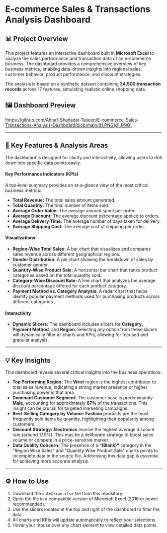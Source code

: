 # E-commerce Sales & Transactions Analysis Dashboard

## 📊 Project Overview

This project features an interactive dashboard built in **Microsoft Excel** to analyze the sales performance and transaction data of an e-commerce business. The dashboard provides a comprehensive overview of key business metrics, enabling data-driven insights into regional sales, customer behavior, product performance, and discount strategies.

The analysis is based on a synthetic dataset containing **34,500 transaction records** across 17 features, simulating realistic online shopping data.

## 🖼️ Dashboard Preview

!https://github.com/Ahnaf-Shahadat-Taseen/E-commerce-Sales-Transactions-Analysis-Dashboard/blob/main/d1.PNG(d1.PNG)

---

## 🚀 Key Features & Analysis Areas

The dashboard is designed for clarity and interactivity, allowing users to drill down into specific data points easily.

#### **Key Performance Indicators (KPIs)**
A top-level summary provides an at-a-glance view of the most critical business metrics:
* **Total Revenue:** The total sales amount generated.
* **Total Quantity:** The total number of items sold.
* **Average Order Value:** The average amount spent per order.
* **Average Discount:** The average discount percentage applied to orders.
* **Average Delivery Time:** The average number of days taken for delivery.
* **Average Shipping Cost:** The average cost of shipping per order.

#### **Visualizations**
* **Region-Wise Total Sales:** A bar chart that visualizes and compares sales revenue across different geographical regions.
* **Gender Distribution:** A pie chart showing the breakdown of sales by customer gender.
* **Quantity-Wise Product Sale:** A horizontal bar chart that ranks product categories based on the total quantity sold.
* **Category-Wise Discount Rate:** A line chart that analyzes the average discount percentage offered for each product category.
* **Payment Method vs. Category Analysis:** A radar chart that helps identify popular payment methods used for purchasing products across different categories.

#### **Interactivity**
* **Dynamic Slicers:** The dashboard includes slicers for **Category**, **Payment Method**, and **Region**. Selecting any option from these slicers will dynamically filter all charts and KPIs, allowing for focused and granular analysis.

---

## 💡 Key Insights

This dashboard reveals several critical insights into the business operations:

* **Top Performing Region:** The **West** region is the highest contributor to total sales revenue, indicating a strong market presence or higher purchasing power in that area.
* **Dominant Customer Segment:** The customer base is predominantly **Male**, accounting for approximately **67%** of the transactions. This insight can be crucial for targeted marketing campaigns.
* **Best-Selling Category by Volume:** **Fashion** products are the most frequently sold items by quantity, highlighting their popularity among customers.
* **Discount Strategy:** **Electronics** receive the highest average discount rate (around 17.5%). This may be a deliberate strategy to boost sales volume or compete in a price-sensitive market.
* **Data Quality Concern:** The presence of a **"(Blank)"** category in the "Region Wise Sales" and "Quantity Wise Product Sale" charts points to incomplete data in the source file. Addressing this data gap is essential for achieving more accurate analysis.

---

## ⚙️ How to Use

1.  Download the `sale&tran.xlsx` file from this repository.
2.  Open the file in a compatible version of Microsoft Excel (2016 or newer recommended).
3.  Use the slicers located at the top and right of the dashboard to filter the data.
4.  All charts and KPIs will update automatically to reflect your selections.
5.  Hover your mouse over any chart element to view detailed data points.
